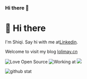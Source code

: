 ### Hi there 👋

<!--
**lolimay/lolimay** is a ✨ _special_ ✨ repository because its `README.md` (this file) appears on your GitHub profile.

Here are some ideas to get you started:

- 🔭 I’m currently working on ...
- 🌱 I’m currently learning ...
- 👯 I’m looking to collaborate on ...
- 🤔 I’m looking for help with ...
- 💬 Ask me about ...
- 📫 How to reach me: ...
- 😄 Pronouns: ...
- ⚡ Fun fact: ...
-->

👋 Hi there
======

I'm Shiqi. Say hi with me at[Linkedin](https://www.linkedin.com/in/lolimay/).

Welcome to visit my blog [lolimay.cn](https://lolimay.cn)

![Love Open Source](http://img.shields.io/badge/Open%20Source-%E2%9D%A4-green)
![Working at](https://img.shields.io/badge/working%20at-Rocket.Chat-red)
![](https://komarev.com/ghpvc/?username=lolimay&color=green)

<img src="https://github-readme-stats.vercel.app/api?username=lolimay&show_icons=true&hide_title=true" alt="github stat" />

